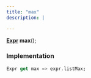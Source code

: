 ```yaml
---
title: "max"
description: |

---
```

<span class="dart-code"><strong>[Expr] max</strong>();</span>


### Implementation
```dart
Expr get max => expr.listMax;
```

[Expr]: /reference/classes/expr/